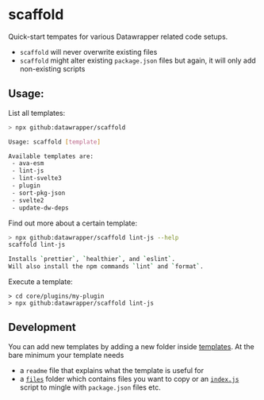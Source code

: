 # scaffold

Quick-start tempates for various Datawrapper related code setups.

* `scaffold` will never overwrite existing files
* `scaffold` might alter existing `package.json` files but again, it will only add non-existing scripts



## Usage:

List all templates:

```bash
> npx github:datawrapper/scaffold

Usage: scaffold [template]

Available templates are: 
 - ava-esm
 - lint-js
 - lint-svelte3
 - plugin
 - sort-pkg-json
 - svelte2
 - update-dw-deps
```

Find out more about a certain template:

```sh
> npx github:datawrapper/scaffold lint-js --help
scaffold lint-js

Installs `prettier`, `healthier`, and `eslint`. 
Will also install the npm commands `lint` and `format`. 
```

Execute a template:

```
> cd core/plugins/my-plugin
> npx github:datawrapper/scaffold lint-js
```

## Development

You can add new templates by adding a new folder inside [templates](templates/). At the bare minimum your template needs

- a `readme` file that explains what the template is useful for
- a [`files`](templates/plugin/files) folder which contains files you want to copy or an [`index.js`](templates/sort-pkg-json/index.js) script to mingle with `package.json` files etc.


